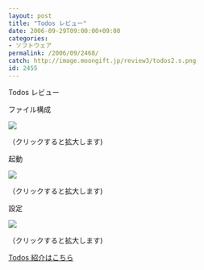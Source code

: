 ```yaml
---
layout: post
title: "Todos レビュー"
date: 2006-09-29T09:00:00+09:00
categories:
- ソフトウェア
permalink: /2006/09/2468/
catch: http://image.moongift.jp/review3/todos2.s.png
id: 2455
---
```

Todos レビュー  
<!--more-->

ファイル構成

  

[![](http://image.moongift.jp/review3/todos1.s.png)](http://image.moongift.jp/review3/todos1.png)  
  
（クリックすると拡大します)

  

起動

  

[![](http://image.moongift.jp/review3/todos2.s.png)](http://image.moongift.jp/review3/todos2.png)  
  
（クリックすると拡大します)

  

設定

  

[![](http://image.moongift.jp/review3/todos3.s.png)](http://image.moongift.jp/review3/todos3.png)  
  
（クリックすると拡大します)

  

[Todos 紹介はこちら](http://oss.moongift.jp/intro/i-2467.html)

